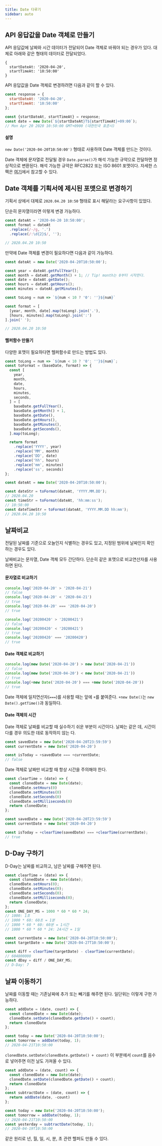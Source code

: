 ```yaml
---
title: Date 다루기
sidebar: auto
---
```


## API 응답값을 Date 객체로 만들기
API 응답값에 날짜와 시간 데이터가 전달되어 Date 객체로 바꿔야 되는 경우가 있다.
대체로 아래와 같은 형태의 데이터로 전달되었다.

```
{
  startDateAt: '2020-04-20',
  startTimeAt: '10:50:00'
}
```

API 응답값을 Date 객체로 변경하려면 다음과 같이 할 수 있다.

```js
const response = {
  startDateAt: '2020-04-20',
  startTimeAt: '10:50:00'
};

const {startDateAt, startTimeAt} = response;
const date = new Date(`${startDateAt}T${startTimeAt}+09:00`);
// Mon Apr 20 2020 10:50:00 GMT+0900 (대한민국 표준시)
```

#### 설명
`new Date('2020-04-20T10:50:00')` 형태로 사용하여 Date 객체를 만드는 것이다.

Date 객체에 문자열로 전달될 경우 `Date.parse()`가 해석 가능한 규약으로 전달하면 정상적으로 변환된다.
해석 가능한 규약은 RFC2822 또는 ISO 8601 포맷이다. 자세한 스팩은 [여기](https://developer.mozilla.org/ko/docs/Web/JavaScript/Reference/Global_Objects/Date/parse)에서 참고할 수 있다. 

## Date 객체를 기획서에 제시된 포맷으로 변경하기
기획서 상에서 대체로 `2020.04.20 10:50` 형태로 표시 해달라는 요구사항이 있었다.

단순히 문자열이라면 이렇게 변경 가능하다.
```js
const dateAt = '2020-04-20 10:50:00';
const format = dateAt
  .replace(/-/g, '.')
  .replace(/:\d{2}$/, '');

// 2020.04.20 10:50
```

만약에 Date 객체를 변경이 필요하다면 다음과 같이 가능하다.

```js
const dateAt = new Date('2020-04-20T10:50:00');

const year = dateAt.getFullYear();
const month = dateAt.getMonth() + 1; // Tip! month는 0부터 시작한다.
const date = dateAt.getDate();
const hours = dateAt.getHours();
const minutes = dateAt.getMinutes();

const toLong = num => `${num < 10 ? '0': ''}${num}`

const format = [
  [year, month, date].map(toLong).join('.'),
  [hours, minutes].map(toLong).join(':')
].join(' ');

// 2020.04.20 10:50
```

#### 헬퍼함수 만들기
다양한 포맷이 필요하다면 헬퍼함수로 만드는 방법도 있다.

```js
const toLong = num => `${num < 10 ? '0': ''}${num}`;
const toFormat = (baseDate, format) => {
  const [
    year,
    month,
    date,
    hours,
    minutes,
    seconds,
  ] = [
    baseDate.getFullYear(),
    baseDate.getMonth() + 1,
    baseDate.getDate(),
    baseDate.getHours(),
    baseDate.getMinutes(),
    baseDate.getSeconds(),
  ].map(toLong);

  return format
    .replace('YYYY', year)
    .replace('MM', month)
    .replace('DD', date)
    .replace('hh', hours)
    .replace('mm', minutes)
    .replace('ss', seconds)
};
```

```js
const dateAt = new Date('2020-04-20T10:50:00');

const dateStr = toFormat(dateAt, 'YYYY.MM.DD');
// 2020.04.20
const timeStr = toFormat(dateAt, 'hh:mm:ss');
// 10:50:00
const dateTimeStr = toFormat(dateAt, 'YYYY.MM.DD hh:mm');
// 2020.04.20 10:50
```

## 날짜비교
전달된 날짜를 기준으로 오늘인지 식별하는 경우도 있고,
지정된 범위에 날짜인지 확인하는 경우도 있다.

날짜비교는 문자열, Date 객체 모두 간단하다. 단순히 같은 포맷으로 비교연산자를 사용하면 된다.

#### 문자열로 비교하기
```js
console.log('2020-04-20' > '2020-04-21')
// false
console.log('2020-04-20' < '2020-04-21')
// true
console.log('2020-04-20' === '2020-04-20')
// true

console.log('20200420' > '20200421')
// false
console.log('20200420' < '20200421')
// true
console.log('20200420' === '20200420')
// true
``` 

#### Date 객체로 비교하기
```js
console.log(new Date('2020-04-20') > new Date('2020-04-21'))
// false
console.log(new Date('2020-04-20') < new Date('2020-04-21'))
// true
console.log(+new Date('2020-04-20') === +new Date('2020-04-20'))
// true
```
Date 객체에 일치연산자(`===`)를 사용할 때는 앞에 `+`를 붙여준다.
`+new Date()`는 `new Date().getTime()`과 동일하다. 

#### Date 객체의 시간
Date 객체로 날짜를 비교할 때 실수하기 쉬운 부분이 시간이다.
날짜는 같은 데, 시간이 다를 경우 의도한 데로 동작하지 않는 다.

```js
const savedDate = new Date('2020-04-20T23:59:59')
const currentDate = new Date('2020-04-20')

const isToday = +savedDate === +currentDate;
// false
```

Date 객체로 날짜만 비교할 때 항상 시간을 주의해야 한다.
```js
const clearTime = (date) => {
  const clonedDate = new Date(date);
  clonedDate.setHours(0)
  clonedDate.setMinutes(0)
  clonedDate.setSeconds(0)
  clonedDate.setMilliseconds(0)
  return clonedDate;
};

const savedDate = new Date('2020-04-20T23:59:59')
const currentDate = new Date('2020-04-20')

const isToday = +clearTime(savedDate) === +clearTime(currentDate);
// true
```

## D-Day 구하기
D-Day는 날짜를 비교하고, 남은 날짜를 구해주면 된다.

```js
const clearTime = (date) => {
  const clonedDate = new Date(date);
  clonedDate.setHours(0);
  clonedDate.setMinutes(0);
  clonedDate.setSeconds(0);
  clonedDate.setMilliseconds(0);
  return clonedDate;
};
const ONE_DAY_MS = 1000 * 60 * 60 * 24;
// 1000: 1초
// 1000 * 60: 60초 = 1분
// 1000 * 60 * 60: 60분 = 1시간
// 1000 * 60 * 60 * 24: 24시간 = 1일

const currentDate = new Date('2020-04-20T10:50:00');
const targetDate = new Date('2020-04-27T10:50:00');

const diff = clearTime(targetDate) - clearTime(currentDate);
// 604800000
const dDay = diff / ONE_DAY_MS;
// D-Day: 7
```

## 날짜 이동하기
날짜를 이동할 때는 기존날짜에 추가 또는 빼기를 해주면 된다.
일단위는 이렇게 구현 가능하다.

```js
const addDate = (date, count) => {
  const clonedDate = new Date(date);
  clonedDate.setDate(clonedDate.getDate() + count);
  return clonedDate
};

const today = new Date('2020-04-20T10:50:00');
const tomorrow = addDate(today, 1);
// 2020-04-21T10:50:00
```

`clonedDate.setDate(clonedDate.getDate() + count)` 이 부분에서 `count`를 음수로 넣어주면 이전 날도 가져올 수 있다.

```js
const addDate = (date, count) => {
  const clonedDate = new Date(date);
  clonedDate.setDate(clonedDate.getDate() + count);
  return clonedDate
};
const subtractDate = (date, count) => {
  return addDate(date, -count)
};

const today = new Date('2020-04-20T10:50:00');
const tomorrow = addDate(today, 1);
// 2020-04-21T10:50:00
const yesterday = subtractDate(today, 1);
// 2020-04-19T10:50:00
```

같은 원리로 년, 월, 일, 시, 분, 초 관련 헬퍼도 만들 수 있다.
